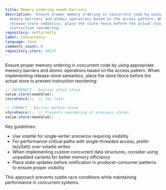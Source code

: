 ```yaml
---
title: Memory ordering needs barriers
description: 'Ensure proper memory ordering in concurrent code by using appropriate
  memory barriers and atomic operations based on the access pattern. When implementing
  release-store semantics, place the store fence before the actual store to prevent
  instruction reordering:'
repository: netty/netty
label: Concurrency
language: Java
comments_count: 6
repository_stars: 34227
---
```


Ensure proper memory ordering in concurrent code by using appropriate memory barriers and atomic operations based on the access pattern. When implementing release-store semantics, place the store fence before the actual store to prevent instruction reordering:

```java
// INCORRECT - barrier after store
value.store(newValue);
storeFence();  // Too late!

// CORRECT - barrier before store
storeFence();  // Prevents reordering of previous stores
value.store(newValue);
```

Key guidelines:
- Use volatile for single-writer scenarios requiring visibility
- For performance-critical paths with single-threaded access, prefer lazySet() over volatile writes
- When implementing custom concurrent data structures, consider using unpadded variants for better memory efficiency
- Place state updates before notification in producer-consumer patterns to ensure proper visibility

This approach prevents subtle race conditions while maintaining performance in concurrent systems.